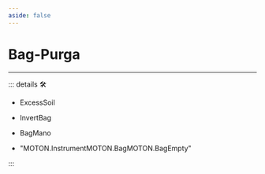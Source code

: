 ```yaml
---
aside: false
---
```

# Bag-Purga

---

<!-- =================================================== -->
<!-- =================================================== -->
<!-- =================================================== -->
<!-- =================================================== -->
<!-- =================================================== -->
::: details 🛠

- ExcessSoil
- InvertBag
- BagMano

- "MOTON.InstrumentMOTON.BagMOTON.BagEmpty"

:::
